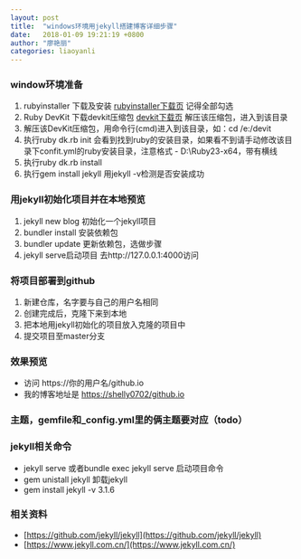 ```yaml
---
layout: post
title:  "windows环境用jekyll搭建博客详细步骤"
date:   2018-01-09 19:21:19 +0800
author: "廖艳丽"
categories: liaoyanli
---
```


### window环境准备
1. rubyinstaller 下载及安装 [rubyinstaller下载页](https://rubyinstaller.org/downloads/) 记得全部勾选
2. Ruby DevKit 下载devkit压缩包 [devkit下载页](https://rubyinstaller.org/downloads/) 解压该压缩包，进入到该目录
3. 解压该DevKit压缩包，用命令行(cmd)进入到该目录，如：cd /e:/devit 
4. 执行ruby dk.rb init 会看到找到ruby的安装目录，如果看不到请手动修改该目录下confit.yml的ruby安装目录，注意格式 - D:\Ruby23-x64，带有横线
5. 执行ruby dk.rb install
6. 执行gem install jekyll 用jekyll -v检测是否安装成功

### 用jekyll初始化项目并在本地预览
1. jekyll new blog 初始化一个jekyll项目
2. bundler install 安装依赖包
3. bundler update 更新依赖包，选做步骤
4. jekyll serve启动项目 去http://127.0.0.1:4000访问

### 将项目部署到github
1. 新建仓库，名字要与自己的用户名相同
2. 创建完成后，克隆下来到本地
3. 把本地用jekyll初始化的项目放入克隆的项目中
4. 提交项目至master分支


### 效果预览 
- 访问 https://你的用户名/github.io
- 我的博客地址是 [https://shelly0702/github.io](https://shelly0702/github.io)

### 主题，gemfile和_config.yml里的俩主题要对应（todo）

### jekyll相关命令
- jekyll serve 或者bundle exec jekyll serve 启动项目命令
- gem unistall jekyll 卸载jekyll
- gem install jekyll -v 3.1.6


### 相关资料
- [https://github.com/jekyll/jekyll](https://github.com/jekyll/jekyll)
- [https://www.jekyll.com.cn/](https://www.jekyll.com.cn/)

